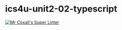 # ics4u-unit2-02-typescript

[![Mr Coxall's Super Linter](https://github.com/Seti-Ngabo/ics4u-unit2-02-typescript/workflows/Mr%20Coxall's%20Super%20Linter/badge.svg)](https://github.com/Seti-Ngabo/ics4u-unit2-02-typescript/actions/)
